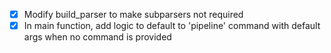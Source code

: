 - [x] Modify build_parser to make subparsers not required
- [x] In main function, add logic to default to 'pipeline' command with default args when no command is provided
